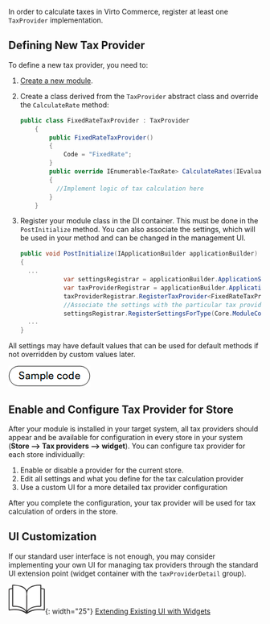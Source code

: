 In order to calculate taxes in Virto Commerce, register at least one `TaxProvider` implementation.

## Defining New Tax Provider

To define a new tax provider, you need to:

1. [Create a new module](../../Tutorials-and-How-tos/Tutorials/creating-custom-module.md).
1. Create a class derived from the `TaxProvider` abstract class and override the `CalculateRate` method:

    ```cs
    public class FixedRateTaxProvider : TaxProvider
        {
            public FixedRateTaxProvider()
            {
                Code = "FixedRate";
            }
            public override IEnumerable<TaxRate> CalculateRates(IEvaluationContext context)
            {
              //Implement logic of tax calculation here
            }
        }

    ```

1. Register your module class in the DI container. This must be done in the `PostInitialize` method. You can also associate the settings, which will be used in your method and can be changed in the management UI.

    ```cs
    public void PostInitialize(IApplicationBuilder applicationBuilder)
    {
      ...
                var settingsRegistrar = applicationBuilder.ApplicationServices.GetRequiredService<ISettingsRegistrar>();
                var taxProviderRegistrar = applicationBuilder.ApplicationServices.GetRequiredService<ITaxProviderRegistrar>();
                taxProviderRegistrar.RegisterTaxProvider<FixedRateTaxProvider>();
                //Associate the settings with the particular tax provider
                settingsRegistrar.RegisterSettingsForType(Core.ModuleConstants.Settings.FixedTaxProviderSettings.AllSettings, typeof(FixedRateTaxProvider).Name);
      ...
    }
    ```

All settings may have default values that can be used for default methods if not overridden by custom values later.

[![Sample code](media/sample-code.png)](https://github.com/VirtoCommerce/vc-module-tax/blob/master/src/VirtoCommerce.TaxModule.Data/Provider/FixedRateTaxProvider.cs)

## Enable and Configure Tax Provider for Store

After your module is installed in your target system, all tax providers should appear and be available for configuration in every store in your system (**Store --> Tax providers --> widget**). You can configure tax provider for each store individually:

1. Enable or disable a provider for the current store.
1. Edit all settings and what you define for the tax calculation provider
1. Use a custom UI for a more detailed tax provider configuration

After you complete the configuration, your tax provider will be used for tax calculation of orders in the store.

## UI Customization

If our standard user interface is not enough, you may consider implementing your own UI for managing tax providers through the standard UI extension point (widget container with the `taxProviderDetail` group). 

![Readmore](media/readmore.png){: width="25"} [Extending Existing UI with Widgets](../../Platform-Manager/Extensibility-Points/widgets.md)

